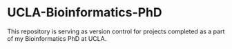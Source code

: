 # UCLA-Bioinformatics-PhD
This repository is serving as version control for projects completed as a part of my Bioinformatics PhD at UCLA.
